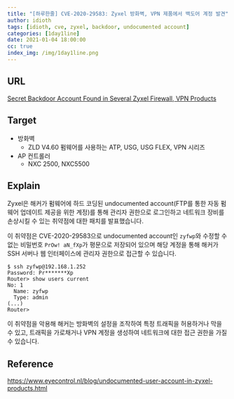 ```yaml
---
title: "[하루한줄] CVE-2020-29583: Zyxel 방화벽, VPN 제품에서 백도어 계정 발견"
author: idioth
tags: [idioth, cve, zyxel, backdoor, undocumented account]
categories: [1day1line]
date: 2021-01-04 18:00:00
cc: true
index_img: /img/1day1line.png
---
```


## URL 

[Secret Backdoor Account Found in Several Zyxel Firewall, VPN Products](https://thehackernews.com/2021/01/secret-backdoor-account-found-in.html?utm_source=feedburner&utm_medium=feed&utm_campaign=Feed%3A+TheHackersNews+%28The+Hackers+News+-+Cyber+Security+Blog%29)



## Target

- 방화벽
  - ZLD V4.60 펌웨어를 사용하는 ATP, USG, USG FLEX, VPN 시리즈
- AP 컨트롤러
  - NXC 2500, NXC5500



## Explain

Zyxel은 해커가 펌웨어에 하드 코딩된 undocumented account(FTP를 통한 자동 펌웨어 업데이트 제공을 위한 계정)를 통해 관리자 권한으로 로그인하고 네트워크 장비를 손상시킬 수 있는 취약점에 대한 패치를 발표했습니다.

이 취약점은 CVE-2020-29583으로 undocumented account인 `zyfwp`와 수정할 수 없는 비밀번호 `PrOw! aN_fXp`가 평문으로 저장되어 있으며 해당 계정을 통해 해커가 SSH 서버나 웹 인터페이스에 관리자 권한으로 접근할 수 있습니다.

```
$ ssh zyfwp@192.168.1.252
Password: Pr*******Xp
Router> show users current
No: 1
  Name: zyfwp
  Type: admin
(...)
Router>
```

이 취약점을 악용해 해커는 방화벽의 설정을 조작하여 특정 트래픽을 허용하거나 막을 수 있고, 트래픽을 가로채거나 VPN 계정을 생성하여 네트워크에 대한 접근 권한을 가질 수 있습니다.



## Reference

https://www.eyecontrol.nl/blog/undocumented-user-account-in-zyxel-products.html